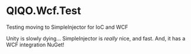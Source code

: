 # QIQO.Wcf.Test
Testing moving to SimpleInjector for IoC and WCF

Unity is slowly dying... SimpleInjector is *really* nice, and fast. And, it has a WCF integration NuGet!
